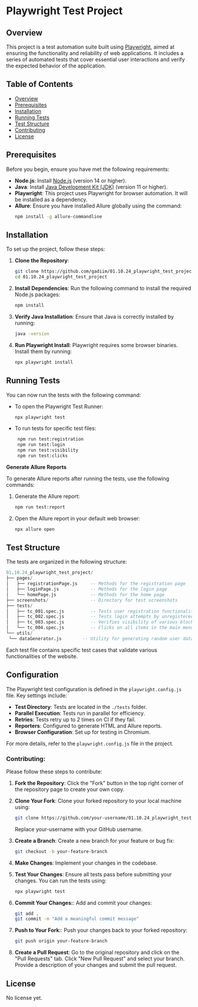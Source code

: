 # Playwright Test Project

## Overview

This project is a test automation suite built using [Playwright](https://playwright.dev/), aimed at ensuring the functionality and reliability of web applications. It includes a series of automated tests that cover essential user interactions and verify the expected behavior of the application.

## Table of Contents
- [Overview](#overview)
- [Prerequisites](#prerequisites)
- [Installation](#installation)
- [Running Tests](#running-tests)
- [Test Structure](#test-structure)
- [Contributing](#contributing)
- [License](#license)


## Prerequisites

Before you begin, ensure you have met the following requirements:

- **Node.js**: Install [Node.js](https://nodejs.org/) (version 14 or higher).
- **Java**: Install [Java Development Kit (JDK)](https://www.oracle.com/java/technologies/javase/jdk23-archive-downloads.html) (version 11 or higher).
- **Playwright**: This project uses Playwright for browser automation. It will be installed as a dependency.
- **Allure**: Ensure you have installed Allure globally using the command:
  ```bash
  npm install -g allure-commandline

## Installation

To set up the project, follow these steps:

1. **Clone the Repository**:
   ```bash
   git clone https://github.com/gadiim/01.10.24_playwright_test_project.git
   cd 01.10.24_playwright_test_project
   ```
2. **Install Dependencies**: Run the following command to install the required Node.js packages:
   ```bash
   npm install
   ```
3. **Verify Java Installation**: Ensure that Java is correctly installed by running:
   ```bash
   java -version
   ```
4. **Run Playwright Install**: Playwright requires some browser binaries. Install them by running:
   ```bash
   npx playwright install
   ```

## Running Tests

You can now run the tests with the following command:
- To open the Playwright Test Runner:
   ```bash
   npx playwright test
   ```
- To run tests for specific test files:
  ```bash
   npm run test:registration
   npm run test:login
   npm run test:visibility
   npm run test:сlicks
   ```
  
**Generate Allure Reports**

To generate Allure reports after running the tests, use the following commands:
1. Generate the Allure report:
   ```bash
   npm run test:report
   ```

2. Open the Allure report in your default web browser:
   ```bash
   npx allure open
   ```
   
## Test Structure

The tests are organized in the following structure:
   ```sql
01.10.24_playwright_test_project/
├── pages/
│   ├── registrationPage.js     -- Methods for the registration page
│   ├── loginPage.js            -- Methods for the login page
│   └── homePage.js             -- Methods for the home page
├── screenshots/                -- Directory for test screenshots
├── tests/
│   ├── tc_001.spec.js          -- Tests user registration functionality
│   ├── tc_002.spec.js          -- Tests login attempts by unregistered users
│   ├── tc_003.spec.js          -- Verifies visibility of various blocks on the home page
│   └── tc_004.spec.js          -- Clicks on all items in the main menu
└── utils/
    └── dataGenerator.js        -- Utility for generating random user data
   ```
Each test file contains specific test cases that validate various functionalities of the website.

## Configuration

The Playwright test configuration is defined in the `playwright.config.js` file. Key settings include:

- **Test Directory**: Tests are located in the `./tests` folder.
- **Parallel Execution**: Tests run in parallel for efficiency.
- **Retries**: Tests retry up to 2 times on CI if they fail.
- **Reporters**: Configured to generate HTML and Allure reports.
- **Browser Configuration**: Set up for testing in Chromium.

For more details, refer to the `playwright.config.js` file in the project.

### Contributing:

Please follow these steps to contribute:

1. **Fork the Repository**: Click the "Fork" button in the top right corner of the repository page to create your own copy.

2. **Clone Your Fork**: Clone your forked repository to your local machine using:
   ```bash
   git clone https://github.com/your-username/01.10.24_playwright_test_project.git
   ```
   Replace your-username with your GitHub username.

3. **Create a Branch**: Create a new branch for your feature or bug fix:
   ```bash
   git checkout -b your-feature-branch
   ```

4. **Make Changes**: Implement your changes in the codebase.

5. **Test Your Changes**: Ensure all tests pass before submitting your changes. You can run the tests using:
   ```bash
   npx playwright test
   ```

6. **Commit Your Changes:**: Add and commit your changes:
   ```bash
   git add .
   git commit -m "Add a meaningful commit message"
   ```
 
7. **Push to Your Fork:**: Push your changes back to your forked repository:
   ```bash
   git push origin your-feature-branch
   ```     
8. **Create a Pull Request**: Go to the original repository and click on the "Pull Requests" tab. Click "New Pull Request" and select your branch. Provide a description of your changes and submit the pull request.

 ## License

 No license yet.

